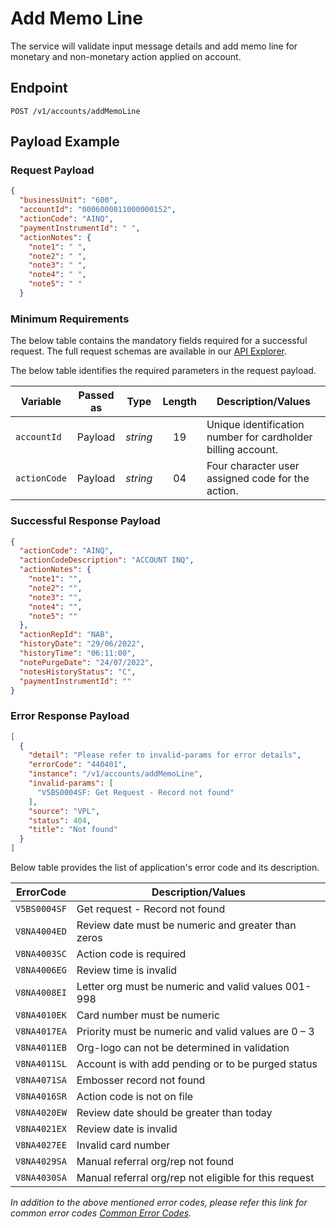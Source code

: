 # Add Memo Line

The service will validate input message details and add memo line for monetary and non-monetary action applied on account.

## Endpoint

`POST /v1/accounts/addMemoLine`

## Payload Example

### Request Payload

```json
{
  "businessUnit": "600",
  "accountId": "0006000011000000152",
  "actionCode": "AINQ",
  "paymentInstrumentId": " ",
  "actionNotes": {
    "note1": " ",
    "note2": " ",
    "note3": " ",
    "note4": " ",
    "note5": " "
  }

``` 

### Minimum Requirements

The below table contains the mandatory fields required for a successful request. The full request schemas are available in our [API Explorer](../api/?type=post&path=/v1/accounts/addMemoLine).

The below table identifies the required parameters in the request payload.

| Variable | Passed as | Type | Length | Description/Values |
| -------- | :-------: | :--: | :------------: | ------------------ |
| `accountId` | Payload | *string* | 19 | Unique identification number for cardholder billing account.|
| `actionCode` | Payload | *string* | 04 | Four character user assigned code for the action.|

### Successful Response Payload

```json
{
  "actionCode": "AINQ",
  "actionCodeDescription": "ACCOUNT INQ",
  "actionNotes": {
    "note1": "",
    "note2": "",
    "note3": "",
    "note4": "",
    "note5": ""
  },
  "actionRepId": "NAB",
  "historyDate": "29/06/2022",
  "historyTime": "06:11:00",
  "notePurgeDate": "24/07/2022",
  "notesHistoryStatus": "C",
  "paymentInstrumentId": ""
}

```
### Error Response Payload

```json
[
  {
    "detail": "Please refer to invalid-params for error details",
    "errorCode": "440401",
    "instance": "/v1/accounts/addMemoLine",
    "invalid-params": [
      "V5BS0004SF: Get Request - Record not found"
    ],
    "source": "VPL",
    "status": 404,
    "title": "Not found"
  }
]
```

Below table provides the list of application's error code and its description.

| ErrorCode |  Description/Values |
| --------  | ------------------ |
| `V5BS0004SF` | Get request - Record not found |
| `V8NA4004ED` | Review date must be numeric and greater than zeros |
| `V8NA4003SC` | Action code is required |
| `V8NA4006EG` | Review time is invalid |
| `V8NA4008EI` | Letter org must be numeric and valid values 001-998 |
| `V8NA4010EK` | Card number must be numeric |
| `V8NA4017EA` | Priority must be numeric and valid values are 0 – 3 |
| `V8NA4011EB` | Org-logo can not be determined in validation |
| `V8NA4011SL` | Account is with add pending or to be purged status | 
| `V8NA4071SA` | Embosser record not found |
| `V8NA4016SR` | Action code is not on file |
| `V8NA4020EW` | Review date should be greater than today |
| `V8NA4021EX` | Review date is invalid |
| `V8NA4027EE` | Invalid card number |
| `V8NA4029SA` | Manual referral org/rep not found | 
| `V8NA4030SA` | Manual referral org/rep not eligible for this request |

*In addition to the above mentioned error codes, please refer this link for common error codes [Common Error Codes](?path=docs/Common_Error_Code.md).*

